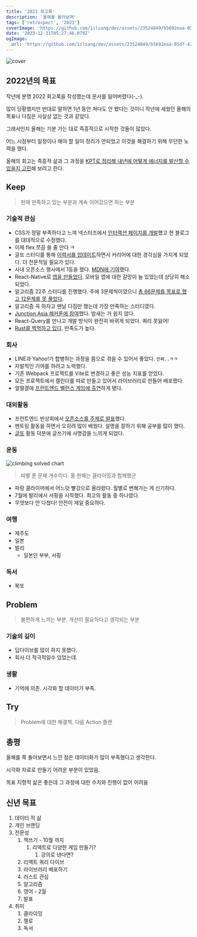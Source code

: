 ```yaml
---
title: '2023 회고록'
description: '올해를 돌아보며'
tags: ['retrospect', '2023']
coverImage: 'https://github.com/1ilsang/dev/assets/23524849/b5692eaa-05d7-428c-8356-ba04da3f4e3f'
date: '2023-12-31T05:27:46.079Z'
ogImage:
  url: 'https://github.com/1ilsang/dev/assets/23524849/b5692eaa-05d7-428c-8356-ba04da3f4e3f'
---
```


<img class="cover" alt="cover" src="https://github.com/1ilsang/dev/assets/23524849/b5692eaa-05d7-428c-8356-ba04da3f4e3f" alt="cover" />

## 2022년의 목표

작년에 분명 2022 회고록을 작성했는데 문서를 잃어버렸다(-\_-).

많이 당황했지만 반대로 말하면 1년 동안 쳐다도 안 봤다는 것이니 작년에 세웠던 올해의 목표나 다짐은 사실상 없는 것과 같았다.

그래서인지 올해는 기분 가는 대로 즉흥적으로 시작한 것들이 많았다.

어느 시점부터 일정이나 해야 할 일이 정리가 안되었고 이것을 해결하기 위해 무던한 노력을 했다.

올해의 회고는 즉흥적 삶과 그 과정을 <u>KPT로 정리해 내년에 어떻게 에너지를 발산할 수 있을지 고민</u>해 보려고 한다.

## Keep

> 현재 만족하고 있는 부분과 계속 이어갔으면 하는 부분

### 기술적 관심

- CSS가 정말 부족하다고 느껴 넥스터즈에서 [인터랙션 페이지를 개발](https://nexters.github.io/who-really-wants-to-play)했고 현 블로그를 대대적으로 수정했다.
- 이제 flex 쪼끔 쓸 줄 안다 ㅋ
- 글또 스터디를 통해 [이력서를 업데이트](https://1ilsang.dev/about)하면서 커리어에 대한 경각심을 가지게 되었다. 더 전문적일 필요가 있다.
- 사내 오픈소스 행사에서 1등을 했다. [MDN에 기여](https://github.com/mdn/translated-content/pulls?q=is%3Apr+is%3Aclosed+author%3A1ilsang)했다.
- React-Native로 [앱을 만들었다](https://github.com/1ilsang/linkit). 모바일 앱에 대한 갈망이 늘 있었는데 상당히 해소되었다.
- 알고리즘 22주 스터디를 진행했다. 주에 3문제씩이었으니 [총 66문제를 목표로 했고 12문제를 못 풀었다](https://leetcode.com/1ilsang/).
- 알고리즘 꼭 하자고 맨날 다짐만 했는데 가장 만족하는 스터디였다.
- [Junction Asia 해커톤에 참여](https://github.com/junction-asia-2023/just-label)했다. 밤새는 거 쉽지 않다.
- React-Query를 만나고 개발 방식이 완전히 바뀌게 되었다. 쿼리 못잃어!
- [Rust를 찍먹하고 있다](https://github.com/1ilsang/rust-practice). 만족도가 높다.

### 회사

- LINE과 Yahoo!가 합병하는 과정을 몸으로 겪을 수 있어서 좋았다. `진짜..ㅋㅋ`
- 자발적인 기여를 하려고 노력했다.
- 기존 Webpack 프로젝트를 Vite로 변경하고 좋은 성능 지표를 얻었다.
- 모든 프로젝트에서 캘린더를 따로 만들고 있어서 라이브러리로 만들어 배포했다.
- 얼떨결에 [프런트엔드 밸런스 게임에 출연](https://youtu.be/mjeW7BUaU1c?si=qLbnlQU56iSAk0dF)하게 됐다.

### 대외활동

- 프런트엔드 반상회에서 [오픈소스를 주제로 발표](https://1ilsang.dev/posts/activity/geultto8-seminar)했다.
- 멘토링 활동을 하면서 오히려 많이 배웠다. 설명을 잘하기 위해 공부를 많이 했다.
- [글또](https://github.com/geultto/) 활동 덕분에 글쓰기에 사명감을 느끼게 되었다.

### 운동

![climbing solved chart](https://github.com/1ilsang/dev/assets/23524849/6732e1c3-cd28-4f23-ae20-0b40d791c91e)

> 띠별 푼 문제 개수이다. 올 한해는 클라이밍과 함께했군

- 파랑 클라이머에서 어느덧 빨강으로 올라왔다. 월별로 변해가는 게 신기하다.
- 7월에 발리에서 서핑을 시작했다. 최고의 활동 중 하나였다.
- 무엇보다 안 다쳤다! 안전이 제일 중요하다.

### 여행

- 제주도
- 일본
- 발리
  - 일본인 부부, 서핑

### 독서

- 북또

## Problem

> 불편하게 느끼는 부분. 개선이 필요하다고 생각되는 부분

### 기술의 깊이

- 딥다이브를 많이 하지 못했다.
- 회사 더 적극적일수 있었는데.

### 생활

- 기억에 의존. 시각화 할 데이터가 부족.

## Try

> Problem에 대한 해결책. 다음 Action 플랜

## 총평

올해를 쭉 돌아보면서 느낀 점은 데이터화가 많이 부족했다고 생각한다.

시각화 자료로 만들기 어려운 부분이 있었음.

목표 지향적 삶은 좋은데 그 과정에 대한 수치와 진행이 없어 어려움

## 신년 목표

1. 데이터 적 삶
2. 개인 브랜딩
3. 전문성
   1. 책쓰기 - 10월 까지
      1. 리액트로 다양한 게임 만들기?
         1. 강의로 낸다면?
   2. 리액트 쿼리 다이브
   3. 라이브러리 배포하기
   4. 러스트 관심
   5. 알고리즘
   6. 영어 - 2월
   7. 발표
4. 취미
   1. 클라이밍
   2. 첼로
   3. 독서
